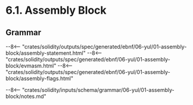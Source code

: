 <!-- This file is generated automatically by infrastructure scripts. Please don't edit by hand. -->

# 6.1. Assembly Block

## Grammar

--8<-- "crates/solidity/outputs/spec/generated/ebnf/06-yul/01-assembly-block/assembly-statement.html"
--8<-- "crates/solidity/outputs/spec/generated/ebnf/06-yul/01-assembly-block/evmasm.html"
--8<-- "crates/solidity/outputs/spec/generated/ebnf/06-yul/01-assembly-block/assembly-flags.html"

--8<-- "crates/solidity/inputs/schema/grammar/06-yul/01-assembly-block/notes.md"
